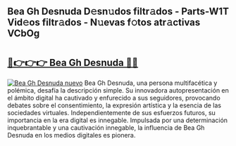 ## Bea Gh Desnuda D𝚎sn𝚞dos filtr𝚊dos - Parts-W1T Vid𝚎os filtr𝚊dos - N𝚞evas f𝚘tos atr𝚊ctivas VCbOg

# <h2><a href="http://mb0o7b7.tromn.icu/?c=Bea+Gh+Desnuda">🔗👉👉👉 Bea Gh Desnuda 🔗🔗</a></h2>

[![Bea Gh Desnuda nuevo](https://i.imgur.com/pEAQMta.gif)](http://mb0o7b7.tromn.icu/?c=Bea+Gh+Desnuda)
Bea Gh Desnuda, una persona multifacética y polémica, desafía la descripción simple. Su innovadora autopresentación en el ámbito digital ha cautivado y enfurecido a sus seguidores, provocando debates sobre el consentimiento, la expresión artística y la esencia de las sociedades virtuales. Independientemente de sus esfuerzos futuros, su importancia en la era digital es innegable. Impulsada por una determinación inquebrantable y una cautivación innegable, la influencia de Bea Gh Desnuda en los medios digitales es pionera.
